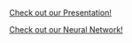 <a href="https://github.com/holden-herrell/IST707_GROUP_PROJECT_VIZ/blob/master/Final%20Project%20Test.pdf" target="_blank">Check out our Presentation!</a>

<a href="https://holden-herrell.github.io/IST707_GROUP_PROJECT_VIZ/network%20plot.html">Check out our Neural Network!</a>

